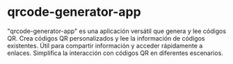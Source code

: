 # qrcode-generator-app
"qrcode-generator-app" es una aplicación versátil que genera y lee códigos QR. Crea códigos QR personalizados y lee la información de códigos existentes. Útil para compartir información y acceder rápidamente a enlaces. Simplifica la interacción con códigos QR en diferentes escenarios.
